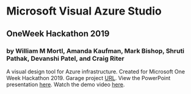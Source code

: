 # Microsoft Visual Azure Studio
## OneWeek Hackathon 2019
### by William M Mortl, Amanda Kaufman, Mark Bishop, Shruti Pathak, Devanshi Patel, and Craig Riter
A visual design tool for Azure infrastructure.
Created for Microsoft One Week Hackathon 2019. Garage project [URL](https://garagehackbox.azurewebsites.net/hackathons/1857/projects/80498).
View the PowerPoint presentation [here](https://github.com/WilliamMortlMicrosoft/VisualAzureStudio/blob/master/Documentation/VisualAzureStudio.pptx).
Watch the demo video [here](https://github.com/WilliamMortlMicrosoft/VisualAzureStudio/blob/master/Demo/Video_2019-07-24_192355.wmv).
